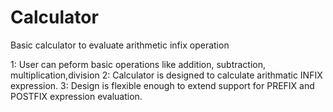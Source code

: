 # Calculator
Basic calculator to evaluate arithmetic infix operation

1: User can peform basic operations like addition, subtraction, multiplication,division
2: Calculator is designed to calculate arithmatic INFIX expression.
3: Design is flexible enough to extend support for PREFIX and POSTFIX expression evaluation.
